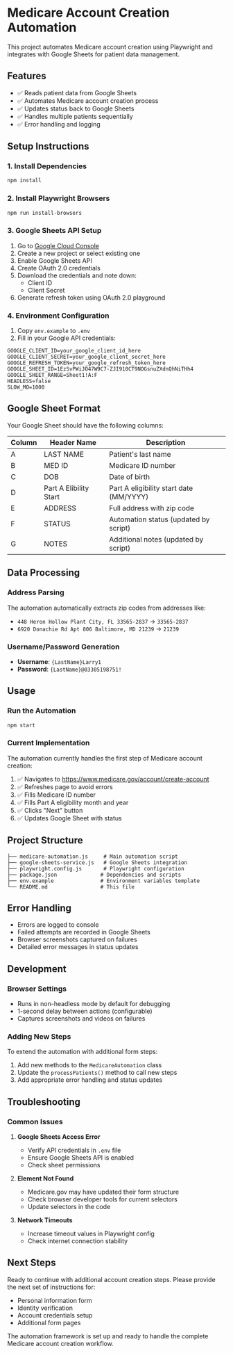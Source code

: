 # Medicare Account Creation Automation

This project automates Medicare account creation using Playwright and integrates with Google Sheets for patient data management.

## Features

- ✅ Reads patient data from Google Sheets
- ✅ Automates Medicare account creation process
- ✅ Updates status back to Google Sheets
- ✅ Handles multiple patients sequentially
- ✅ Error handling and logging

## Setup Instructions

### 1. Install Dependencies

```bash
npm install
```

### 2. Install Playwright Browsers

```bash
npm run install-browsers
```

### 3. Google Sheets API Setup

1. Go to [Google Cloud Console](https://console.cloud.google.com/)
2. Create a new project or select existing one
3. Enable Google Sheets API
4. Create OAuth 2.0 credentials
5. Download the credentials and note down:
   - Client ID
   - Client Secret
6. Generate refresh token using OAuth 2.0 playground

### 4. Environment Configuration

1. Copy `env.example` to `.env`
2. Fill in your Google API credentials:

```env
GOOGLE_CLIENT_ID=your_google_client_id_here
GOOGLE_CLIENT_SECRET=your_google_client_secret_here
GOOGLE_REFRESH_TOKEN=your_google_refresh_token_here
GOOGLE_SHEET_ID=1EzSvPWiJO47W9C7-ZJI910CT9NOGsnuZXdnQhNiTHh4
GOOGLE_SHEET_RANGE=Sheet1!A:F
HEADLESS=false
SLOW_MO=1000
```

## Google Sheet Format

Your Google Sheet should have the following columns:

| Column | Header Name | Description |
|--------|-------------|-------------|
| A | LAST NAME | Patient's last name |
| B | MED ID | Medicare ID number |
| C | DOB | Date of birth |
| D | Part A Elibility Start | Part A eligibility start date (MM/YYYY) |
| E | ADDRESS | Full address with zip code |
| F | STATUS | Automation status (updated by script) |
| G | NOTES | Additional notes (updated by script) |

## Data Processing

### Address Parsing
The automation automatically extracts zip codes from addresses like:
- `448 Heron Hollow Plant City, FL 33565-2837` → `33565-2837`
- `6920 Donachie Rd Apt 806 Baltimore, MD 21239` → `21239`

### Username/Password Generation
- **Username**: `{LastName}Larry1`
- **Password**: `{LastName}@03305198751!`

## Usage

### Run the Automation

```bash
npm start
```

### Current Implementation

The automation currently handles the first step of Medicare account creation:

1. ✅ Navigates to https://www.medicare.gov/account/create-account
2. ✅ Refreshes page to avoid errors
3. ✅ Fills Medicare ID number
4. ✅ Fills Part A eligibility month and year
5. ✅ Clicks "Next" button
6. ✅ Updates Google Sheet with status

## Project Structure

```
├── medicare-automation.js     # Main automation script
├── google-sheets-service.js   # Google Sheets integration
├── playwright.config.js       # Playwright configuration
├── package.json              # Dependencies and scripts
├── env.example               # Environment variables template
└── README.md                 # This file
```

## Error Handling

- Errors are logged to console
- Failed attempts are recorded in Google Sheets
- Browser screenshots captured on failures
- Detailed error messages in status updates

## Development

### Browser Settings
- Runs in non-headless mode by default for debugging
- 1-second delay between actions (configurable)
- Captures screenshots and videos on failures

### Adding New Steps

To extend the automation with additional form steps:

1. Add new methods to the `MedicareAutomation` class
2. Update the `processPatients()` method to call new steps
3. Add appropriate error handling and status updates

## Troubleshooting

### Common Issues

1. **Google Sheets Access Error**
   - Verify API credentials in `.env` file
   - Ensure Google Sheets API is enabled
   - Check sheet permissions

2. **Element Not Found**
   - Medicare.gov may have updated their form structure
   - Check browser developer tools for current selectors
   - Update selectors in the code

3. **Network Timeouts**
   - Increase timeout values in Playwright config
   - Check internet connection stability

## Next Steps

Ready to continue with additional account creation steps. Please provide the next set of instructions for:

- Personal information form
- Identity verification
- Account credentials setup
- Additional form pages

The automation framework is set up and ready to handle the complete Medicare account creation workflow. 